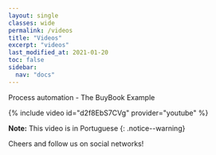```yaml
---
layout: single
classes: wide
permalink: /videos
title: "Videos"
excerpt: "videos"
last_modified_at: 2021-01-20
toc: false
sidebar:
  nav: "docs"
---
```


Process automation - The BuyBook Example

{% include video id="d2f8EbS7CVg" provider="youtube" %}

**Note:** This video is in Portuguese
{: .notice--warning}

Cheers and follow us on social networks!
